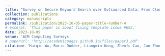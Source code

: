 ```yaml
---
title: "Survey on Secure Keyword Search over Outsourced Data: From Cloud to Blockchain-Assisted Architecture"
collection: publications
category: manuscripts
permalink: /publication/2023-10-05-paper-title-number-4
# excerpt: 'This paper is about fixing template issue #693.'
date: 2023-10-05
venue: 'ACM Computing Surveys'
# paperurl: 'http://academicpages.github.io/files/paper3.pdf'
citation: 'Haiqin Wu, Boris Düdder, Liangmin Wang, Zhenfu Cao, Jun Zhou, Xia Feng. Survey on Secure Keyword Search over Outsourced Data: From Cloud to Blockchain-Assisted Architecture, ACM Computing Surveys, 2023. 56(3): 1-40(中科院1区)'
---
```



